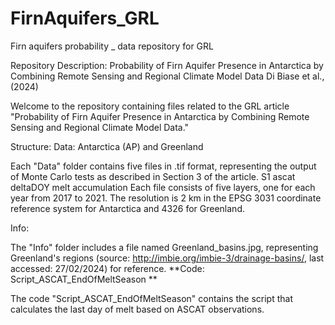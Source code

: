# FirnAquifers_GRL
Firn aquifers probability _ data repository for GRL

Repository Description: Probability of Firn Aquifer Presence in Antarctica by Combining Remote Sensing and Regional Climate Model Data
Di Biase et al., (2024)

Welcome to the repository containing files related to the GRL article "Probability of Firn Aquifer Presence in Antarctica by Combining Remote Sensing and Regional Climate Model Data."

Structure:
Data: Antarctica (AP) and Greenland

Each "Data" folder contains five files in .tif format, representing the output of Monte Carlo tests as described in Section 3 of the article.
S1
ascat
deltaDOY
melt
accumulation
Each file consists of five layers, one for each year from 2017 to 2021. The resolution is 2 km in the EPSG 3031 coordinate reference system for Antarctica and 4326 for Greenland.

Info:

The "Info" folder includes a file named Greenland_basins.jpg, representing Greenland's regions (source: http://imbie.org/imbie-3/drainage-basins/, last accessed: 27/02/2024) for reference.
**Code: Script_ASCAT_EndOfMeltSeason **

The code "Script_ASCAT_EndOfMeltSeason" contains the script that calculates the last day of melt based on ASCAT observations.
